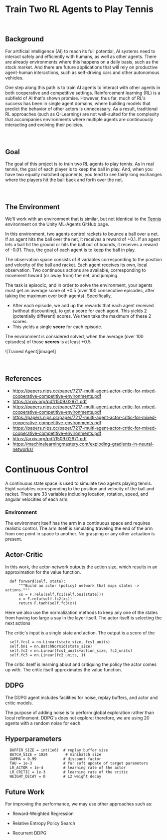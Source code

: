 # Train Two RL Agents to Play Tennis
##### &nbsp;

## Background
For artificial intelligence (AI) to reach its full potential, AI systems need to interact safely and efficiently with humans, as well as other agents. There are already environments where this happens on a daily basis, such as the stock market. And there are future applications that will rely on productive agent-human interactions, such as self-driving cars and other autonomous vehicles.

One step along this path is to train AI agents to interact with other agents in both cooperative and competitive settings. Reinforcement learning (RL) is a subfield of AI that's shown promise. However, thus far, much of RL's success has been in single agent domains, where building models that predict the behavior of other actors is unnecessary. As a result, traditional RL approaches (such as Q-Learning) are not well-suited for the complexity that accompanies environments where multiple agents are continuously interacting and evolving their policies.

[//]: # (> Unfortunately, traditional reinforcement learning approaches such as Q-Learning or policy gradient
are poorly suited to multi-agent environments. One issue is that each agent’s policy is changing
as training progresses, and the environment becomes non-stationary from the perspective of any
individual agent in a way that is not explainable by changes in the agent’s own policy. This presents
learning stability challenges and prevents the straightforward use of past experience replay, which is crucial for stabilizing deep Q-learning. Policy gradient methods, on the other hand, usually exhibit very high variance when coordination of multiple agents is required. Alternatively, one can use model-based policy optimization which can learn optimal policies via back-propagation, but this requires
a differentiable model of the world dynamics and assumptions about the interactions between
agents. Applying these methods to competitive environments is also challenging from an optimization
perspective, as evidenced by the notorious instability of adversarial training methods [11].)

[//]: # (https://papers.nips.cc/paper/7217-multi-agent-actor-critic-for-mixed-cooperative-competitive-environments.pdf)

##### &nbsp;

## Goal
The goal of this project is to train two RL agents to play tennis. As in real tennis, the goal of each player is to keep the ball in play. And, when you have two equally matched opponents, you tend to see fairly long exchanges where the players hit the ball back and forth over the net.

##### &nbsp;

## The Environment
We'll work with an environment that is similar, but not identical to the [Tennis](https://github.com/Unity-Technologies/ml-agents/blob/master/docs/Learning-Environment-Examples.md#tennis) environment on the Unity ML-Agents GitHub page.

In this environment, two agents control rackets to bounce a ball over a net. If an agent hits the ball over the net, it receives a reward of +0.1.  If an agent lets a ball hit the ground or hits the ball out of bounds, it receives a reward of -0.01.  Thus, the goal of each agent is to keep the ball in play.

The observation space consists of 8 variables corresponding to the position and velocity of the ball and racket. Each agent receives its own, local observation.  Two continuous actions are available, corresponding to movement toward (or away from) the net, and jumping.

The task is episodic, and in order to solve the environment, your agents must get an average score of +0.5 (over 100 consecutive episodes, after taking the maximum over both agents). Specifically,

- After each episode, we add up the rewards that each agent received (without discounting), to get a score for each agent. This yields 2 (potentially different) scores. We then take the maximum of these 2 scores.
- This yields a single **score** for each episode.

The environment is considered solved, when the average (over 100 episodes) of those **scores** is at least +0.5.

![Trained Agent][image1]

##### &nbsp;








## References

-  <https://papers.nips.cc/paper/7217-multi-agent-actor-critic-for-mixed-cooperative-competitive-environments.pdf>
-  <https://arxiv.org/pdf/1509.02971.pdf>
- <https://papers.nips.cc/paper/7217-multi-agent-actor-critic-for-mixed-cooperative-competitive-environments.pdf>
- <https://papers.nips.cc/paper/7217-multi-agent-actor-critic-for-mixed-cooperative-competitive-environments.pdf>
- <https://papers.nips.cc/paper/7217-multi-agent-actor-critic-for-mixed-cooperative-competitive-environments.pdf>
- <https://arxiv.org/pdf/1509.02971.pdf>
- <https://machinelearningmastery.com/exploding-gradients-in-neural-networks/>





# Continuous Control

A continuous state space is used to simulate two agents playing tennis.
Eight variables corresponding to the position and velocity of the ball and
racket. There are 33 variables including location, rotation, speed, and angular velocities of each arm.


### Environment

The environment itself has the arm in a continuous space and requires
realistic control. The arm itself is simulating traveling the end of the arm from one point in space to another. No grasping or any other actuation is present.

## Actor-Critic

In this work, the actor-network outputs the action size, which results in an approximation for the value function.

      def forward(self, state):
          """Build an actor (policy) network that maps states -> actions."""
          xs = F.relu(self.fc1(self.bn1(state)))
          x = F.relu(self.fc2(xs))
          return F.tanh(self.fc3(x))

Here we also use the normalization methods to keep any one of the states
from having too large a say in the layer itself. The actor itself is selecting
the next actions

The critic's input is a single state and action. The output is a score of the

      self.fcs1 = nn.Linear(state_size, fcs1_units)
      self.bn1 = nn.BatchNorm1d(state_size)
      self.fc2 = nn.Linear(fcs1_units+action_size, fc2_units)
      self.fc3 = nn.Linear(fc2_units, 1)

The critic itself is learning about and critiquing the policy the actor comes up with. The critic itself approximates the value function.

## DDPG

The DDPG agent includes facilities for noise, replay buffers, and actor and critic models.



The purpose of adding noise is to perform global exploration rather than local refinement. DDPG's does not explore; therefore, we are using 20 agents with a random noise for each.


## Hyperparameters

      BUFFER_SIZE = int(1e6)  # replay buffer size
      BATCH_SIZE = 1024        # minibatch size
      GAMMA = 0.99            # discount factor
      TAU = 1e-3              # for soft update of target parameters
      LR_ACTOR = 1e-4         # learning rate of the actor
      LR_CRITIC = 1e-3        # learning rate of the critic
      WEIGHT_DECAY = 0        # L2 weight decay



## Future Work

For improving the performance, we may use other approaches such as:

- Reward-Weighted Regression

- Relative Entropy Policy Search

- Recurrent DDPG

